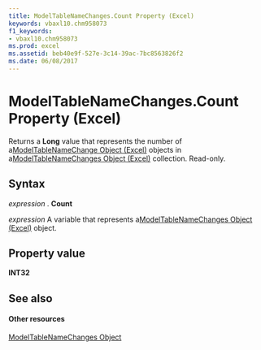 ```yaml
---
title: ModelTableNameChanges.Count Property (Excel)
keywords: vbaxl10.chm958073
f1_keywords:
- vbaxl10.chm958073
ms.prod: excel
ms.assetid: beb40e9f-527e-3c14-39ac-7bc8563826f2
ms.date: 06/08/2017
---
```



# ModelTableNameChanges.Count Property (Excel)

Returns a **Long** value that represents the number of a[ModelTableNameChange Object (Excel)](modeltablenamechange-object-excel.md) objects in a[ModelTableNameChanges Object (Excel)](modeltablenamechanges-object-excel.md) collection. Read-only.


## Syntax

 _expression_ . **Count**

 _expression_ A variable that represents a[ModelTableNameChanges Object (Excel)](modeltablenamechanges-object-excel.md) object.


## Property value

 **INT32**


## See also


#### Other resources



[ModelTableNameChanges Object](modeltablenamechanges-object-excel.md)

